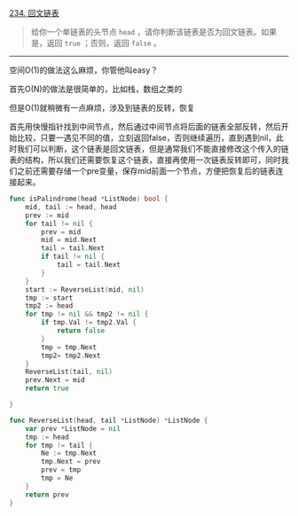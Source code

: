 [234. 回文链表](https://leetcode.cn/problems/palindrome-linked-list/)

> 给你一个单链表的头节点 `head` ，请你判断该链表是否为回文链表。如果是，返回 `true` ；否则，返回 `false` 。

----

空间O(1)的做法这么麻烦，你管他叫easy？

首先O(N)的做法是很简单的，比如栈，数组之类的

但是O(1)就稍微有一点麻烦，涉及到链表的反转，恢复

首先用快慢指针找到中间节点，然后通过中间节点将后面的链表全部反转，然后开始比较，只要一遇见不同的值，立刻返回false，否则继续遍历，直到遇到nil，此时我们可以判断，这个链表是回文链表，但是通常我们不能直接修改这个传入的链表的结构，所以我们还需要恢复这个链表，直接再使用一次链表反转即可，同时我们之前还需要存储一个pre变量，保存mid前面一个节点，方便把恢复后的链表连接起来。

```go
func isPalindrome(head *ListNode) bool {
    mid, tail := head, head
    prev := mid
    for tail != nil {
        prev = mid
        mid = mid.Next
        tail = tail.Next
        if tail != nil {
            tail = tail.Next
        }
    }
    start := ReverseList(mid, nil)
    tmp := start
    tmp2 := head
    for tmp != nil && tmp2 != nil {
        if tmp.Val != tmp2.Val {
            return false
        }
        tmp = tmp.Next
        tmp2= tmp2.Next
    }
    ReverseList(tail, nil)
    prev.Next = mid
    return true

}

func ReverseList(head, tail *ListNode) *ListNode {
    var prev *ListNode = nil
    tmp := head
    for tmp != tail {
        Ne := tmp.Next
        tmp.Next = prev
        prev = tmp
        tmp = Ne
    }
    return prev
}
```

